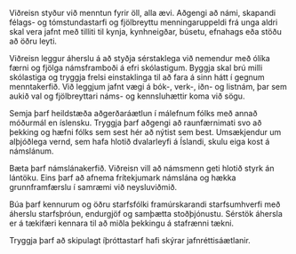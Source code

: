 Viðreisn styður við menntun fyrir öll, alla ævi. Aðgengi að námi, skapandi félags- og tómstundastarfi og fjölbreyttu menningaruppeldi frá unga aldri skal vera jafnt með tilliti til kynja, kynhneigðar, búsetu, efnahags eða stöðu að öðru leyti.

Viðreisn leggur áherslu á að styðja sérstaklega við nemendur með ólíka færni og fjölga námsframboði á efri skólastigum. Byggja skal brú milli skólastiga og tryggja frelsi einstaklinga til að fara á sinn hátt í gegnum menntakerfið. Við leggjum jafnt vægi á bók-, verk-, iðn- og listnám, þar sem aukið val og fjölbreyttari náms- og kennsluhættir koma við sögu.

Semja þarf heildstæða aðgerðaráætlun í málefnum fólks með annað móðurmál en íslensku. Tryggja þarf aðgengi að raunfærnimati svo að þekking og hæfni fólks sem sest hér að nýtist sem best. Umsækjendur um alþjóðlega vernd, sem hafa hlotið dvalarleyfi á Íslandi, skulu eiga kost á námslánum.

Bæta þarf námslánakerfið. Viðreisn vill að námsmenn geti hlotið styrk án lántöku. Eins þarf að afnema frítekjumark námslána og hækka grunnframfærslu í samræmi við neysluviðmið.

Búa þarf kennurum og öðru starfsfólki framúrskarandi starfsumhverfi með áherslu starfsþróun, endurgjöf og samþætta stoðþjónustu. Sérstök áhersla er á tækifæri kennara til að miðla þekkingu á stafrænni tækni.

Tryggja þarf að skipulagt íþróttastarf hafi skýrar jafnréttisáætlanir.
